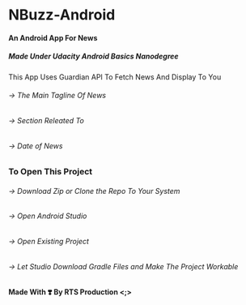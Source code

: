 # NBuzz-Android
#### An Android App For News
##### Made Under Udacity Android Basics Nanodegree 

This App Uses Guardian API To Fetch News And Display To You 
###### -> The Main Tagline Of News
###### -> Section Releated To
###### -> Date of News

### To Open This Project

###### -> Download Zip or Clone the Repo To Your System
###### -> Open Android Studio
###### -> Open Existing Project
###### -> Let Studio Download Gradle Files and Make The Project Workable

#### Made With ❣️ By RTS Production <;>
